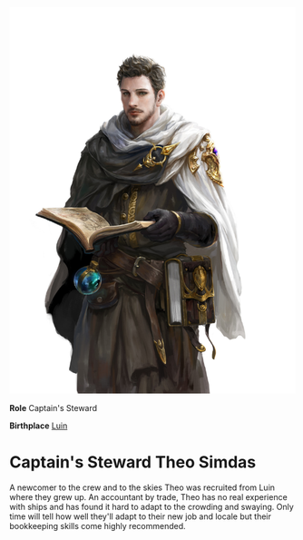 <InfoBox>
    
![Character Art](./img/theo.png)
    
**Role** Captain's Steward
    
**Birthplace** [Luin](/places/luin)

</InfoBox>

# Captain's Steward Theo Simdas
<Badge type="info" text="They/Them"/>

A newcomer to the crew and to the skies Theo was recruited from Luin where they grew up. An accountant by trade, Theo has no real experience with ships and has found it hard to adapt to the crowding and swaying. Only time will tell how well they'll adapt to their new job and locale but their bookkeeping skills come highly recommended. 
